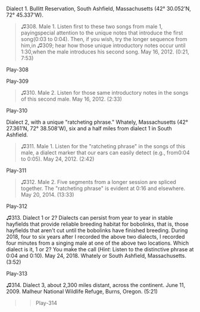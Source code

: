 Dialect 1. Bullitt Reservation, South Ashfield, Massachusetts (42°
30.052\'N, 72° 45.337\'W).

>♫308. Male 1. Listen first to these two songs from male 1, payingspecial attention to the unique notes that introduce the first song(0:03 to 0:04). Then, if you wish, try the longer sequence from him,in ♫309; hear how those unique introductory notes occur until 1:30,when the male introduces his second song. May 16, 2012. (0:21, 7:53)

Play-308

Play-309

>♫310. Male 2. Listen for those same introductory notes in the songs of this second male. May 16, 2012. (2:33)

Play-310

Dialect 2, with a unique "ratcheting phrase." Whately, Massachusetts
(42° 27.361\'N, 72° 38.508\'W), six and a half miles from dialect 1 in
South Ashfield.

>♫311. Male 1. Listen for the "ratcheting phrase" in the songs of this male, a dialect marker that our ears can easily detect (e.g., from0:04 to 0:05). May 24, 2012. (2:42)

Play-311

>♫312. Male 2. Five segments from a longer session are spliced together. The "ratcheting phrase" is evident at 0:16 and elsewhere. May 20, 2014. (13:33)

Play-312

♫313. Dialect 1 or 2? Dialects can persist from year to year in stable
hayfields that provide reliable breeding habitat for bobolinks, that is,
those hayfields that aren't cut until the bobolinks have finished
breeding. During 2018, four to six years after I recorded the above two
dialects, I recorded four minutes from a singing male at one of the
above two locations. Which dialect is it, 1 or 2? You make the call
(*Hint*: Listen to the distinctive phrase at 0:04 and 0:10). May 24,
2018. Whately or South Ashfield, Massachusetts. (3:52)

Play-313

♫314. Dialect 3, about 2,300 miles distant, across the continent. June
11, 2009. Malheur National Wildlife Refuge, Burns, Oregon. (5:21)

>>Play-314

